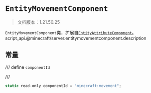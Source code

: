 # `EntityMovementComponent`

> 文档版本：1.21.50.25

`EntityMovementComponent`类，扩展自[`EntityAttributeComponent`](./entityattributecomponent.md)。script_api.@minecraft/server.entitymovementcomponent.description

## 常量

/// define
`componentId`


///

```js
static read-only componentId = "minecraft:movement";
```

